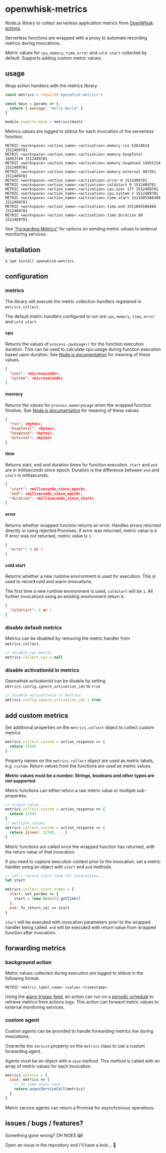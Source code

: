# openwhisk-metrics

Node.js library to collect serverless application metrics from [OpenWhisk actions](https://github.com/apache/incubator-openwhisk/blob/master/docs/actions.md).

Serverless functions are wrapped with a proxy to automate recording metrics during invocations.

Metric values for `cpu`, `memory`, `time`, `error` and `cold start` collected by default. Supports adding custom metric values.

## usage

Wrap action handlers with the metrics library.

```javascript
const metrics = require('openwhisk-metrics')

const main = params => {
  return { message: "Hello World" }
}

module.exports.main = metrics(main) 
```

Metrics values are logged to stdout for each invocation of the serverless function.

```
METRIC <workspace>.<action_name>.<activation>.memory.rss 53018624 1512489781
METRIC <workspace>.<action_name>.<activation>.memory.heapTotal 34463744 1512489781
METRIC <workspace>.<action_name>.<activation>.memory.heapUsed 16955224 1512489781
METRIC <workspace>.<action_name>.<activation>.memory.external 987361 1512489781
METRIC <workspace>.<action_name>.<activation>.error 0 1512489781
METRIC <workspace>.<action_name>.<activation>.coldstart 0 1512489781
METRIC <workspace>.<action_name>.<activation>.cpu.user 177 1512489781
METRIC <workspace>.<action_name>.<activation>.cpu.system 2 1512489781
METRIC <workspace>.<action_name>.<activation>.time.start 1511605588388 1512489781
METRIC <workspace>.<action_name>.<activation>.time.end 1511605588468 1512489781
METRIC <workspace>.<action_name>.<activation>.time.duration 80 1512489781
```

See ["Forwarding Metrics"](#forwarding-metrics) for options on sending metric values to external monitoring services.

## installation

```
$ npm install openwhisk-metrics
```

## configuration

### metrics

The library will execute the metric collection handlers registered in `metrics.collect`.

The default metric handlers configured to run are `cpu`, `memory`, `time`, `error` and `cold start`.

#### cpu

Returns the values of `process.cpuUsage()` for the function execution duration. This can be used to calculate cpu usage during function execution based upon duration. See [Node.js documentation](https://nodejs.org/api/process.html#process_process_cpuusage_previousvalue) for meaning of these values.

```json
{
  "user": <microseconds>,
  "system": <microseconds>
}
```

#### memory

Returns the values for `process.memoryUsage` when the wrapped function finishes. See [Node.js documentation](https://nodejs.org/api/process.html#process_process_memoryusage) for meaning of these values.

```json
{
  "rss": <bytes>,
  "heapTotal": <bytes>,
  "heapUsed": <bytes>,
  "external": <bytes>
}
```

#### time

Returns start, end and duration times for function execution. `start` and `end` are in milliseconds since epoch. Duration is the difference between `end` and `start` in milliseconds.

```json
{
  "start": <millseconds_since_epoch>,
  "end": <millseconds_since_epoch>,
  "duration": <milliseconds_since_start>
}
```

#### error

Returns whether wrapped function returns an error. Handles errors returned directly or using rejected Promises. If error was returned, metric value is `0`. If error was not returned, metric value is `1`.

```json
{
  "error": 0 or 1
}
```

#### cold start

Returns whether a new runtime environment is used for execution.  This is used to record cold and warm invocations.

The first time a new runtime environment is used, `coldstart` will be `1`. All further invocations using an existing environment return `0`.

```json
{
  "coldstart": 0 or 1
}
```

### disable default metrics

Metrics can be disabled by removing the metric handler from `metrics.collect`.

```javascript
// disable cpu metric
metrics.collect.cpu = null
```

### disable activationId in metrics

Openwhisk activationId can be disable by setting `metrics.config.ignore_activation_ids` to `true`

```javascript
// disable activationid in metrics
metrics.config.ignore_activation_ids = true
```

## add custom metrics

Set additional properties on the `metrics.collect` object to collect custom metrics.

```javascript
metrics.collect.custom = action_response => {
  return 12345
}
```

Property names on the `metrics.collect` object are used as metric labels, e.g. `custom`. Return values from the functions are used as metric values.

**Metric values must be a number. Strings, booleans and other types are not supported.** 

Metric functions can either return a raw metric value or multiple sub-properties.

```javascript
// single value....
metrics.collect.custom = action_response => {
  return 12345
}
// multiple values
metrics.collect.custom = action_response => {
  return {inner: 12345, ...}
}
```

Metric functions are called once the wrapped function has returned, with the return value of that invocation.

If you need to capture execution context prior to the invocation, set a metric handler using an object with `start` and `end` methods.

```javascript
// let's record start time for invocations...
let start

metrics.collect.start_times = {
  start: evt_params => {
    start = (new Date()).getTime()
  },
  end: fn_return_val => start
}
```

`start` will be executed with invocation parameters prior to the wrapped handler being called. `end` will be executed with return value from wrapped function after invocation.

## forwarding metrics

### background action

Metric values collected during execution are logged to stdout in the following format.

```
METRIC <metric.label.name> <value> <timestamp> 
```

Using the [alarm trigger feed](https://github.com/apache/incubator-openwhisk-package-alarms), an action can run on a [periodic schedule](https://github.com/apache/incubator-openwhisk-package-alarms#firing-a-trigger-event-periodically-on-an-interval-based-schedule) to retrieve metrics from actions logs. This action can forward metric values to external monitoring services.

### custom agent

Custom agents can be provided to handle forwarding metrics live during invocations.

Overwrite the `service` property on the `metrics` class to use a custom forwarding agent.

Agents must be an object with a `save` method. This method is called with an array of metric values for each invocation.

```javascript
metrics.service = {
  save: metrics => {
    // do some async save
    return asyncServiceCall(metrics)
  }
}
```

Metric service agents can return a Promise for asynchronous operations.

## issues / bugs / features?

Something gone wrong? OH NOES 😱!

Open an issue in the repository and I'll have a look… 💯
